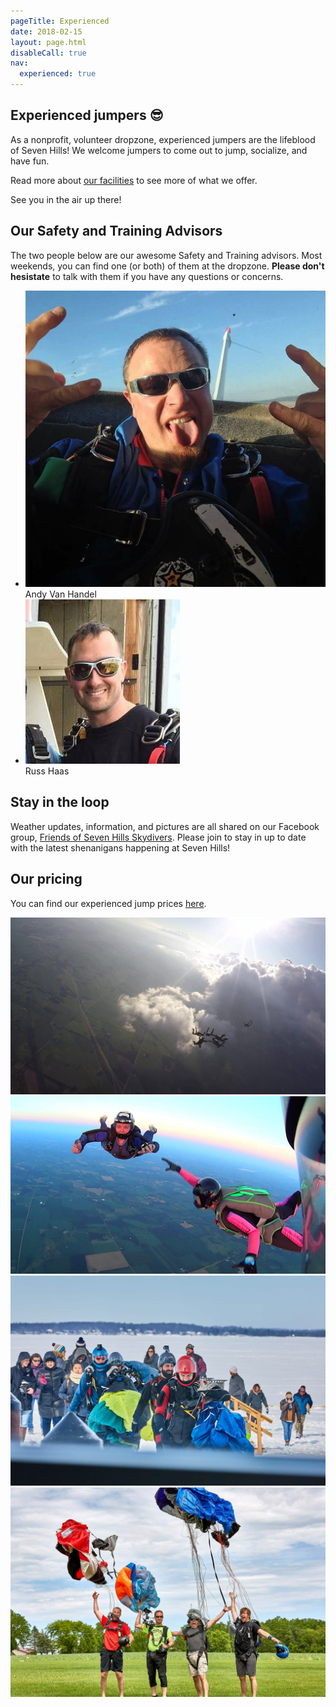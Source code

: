 ```yaml
---
pageTitle: Experienced
date: 2018-02-15
layout: page.html
disableCall: true
nav:
  experienced: true
---
```


## Experienced jumpers 😎

As a nonprofit, volunteer dropzone, experienced jumpers are the lifeblood of Seven Hills! We welcome jumpers to come out to jump, socialize, and have fun.

Read more about [our facilities](../our-facilities) to see more of what we offer.

See you in the air up there!

## Our Safety and Training Advisors

The two people below are our awesome Safety and Training advisors. Most weekends, you can find one (or both) of them at the dropzone. __Please don't hesistate__ to talk with them if you have any questions or concerns.

<ul class="people">
	<li class="people__item">
		<img src="../img/people/andy-van-handel.jpg" alt="">
		<div class="people__item-name">Andy Van Handel</div>
	</li>
	<li class="people__item">
		<img src="../img/people/russ-haas.jpg" alt="">
		<div class="people__item-name">Russ Haas</div>
	</li>
</ul>

## Stay in the loop

Weather updates, information, and pictures are all shared on our Facebook group, [Friends of Seven Hills Skydivers](https://www.facebook.com/groups/382109661883081/). Please join to stay in up to date with the latest shenanigans happening at Seven Hills!

## Our pricing

You can find our experienced jump prices [here](../prices).

<div class="image-line">
  <div><img src="../img/two-plane-load.jpg" alt="Two plane load"></div>
</div>

<div class="image-line">
  <div style="flex:0.6670264436"><img src="../img/vic-sunset.jpg" alt="3-way jump"></div>
  <div style="flex:0.5625"><img src="../img/ice-jump.jpg" alt="Ice jump"></div>
</div>

<div class="image-line">
  <div><img src="../img/canopy-throw.jpg" alt="Throwing canopies in the air"></div>
</div>